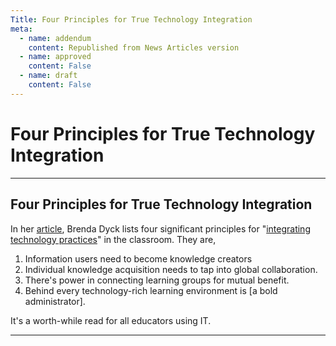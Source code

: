 ```yaml
---
Title: Four Principles for True Technology Integration
meta:
  - name: addendum
    content: Republished from News Articles version
  - name: approved
    content: False
  - name: draft
    content: False
---
```

# Four Principles for True Technology Integration

---
## Four Principles for True Technology Integration


In her [article](http://www.microsoft.com/Education/FourPrinciples.mspx), Brenda Dyck lists four significant principles for "[integrating technology practices](http://www.microsoft.com/Education/FourPrinciples.mspx)" in the classroom. They are,


1. Information users need to become knowledge creators
2. Individual knowledge acquisition needs to tap into global collaboration.
3. There's power in connecting learning groups for mutual benefit.
4. Behind every technology-rich learning environment is [a bold administrator].



It's a worth-while read for all educators using IT.





---
